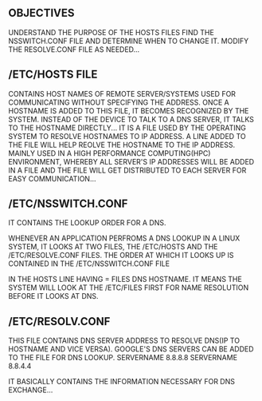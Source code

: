 OBJECTIVES
------------
UNDERSTAND THE PURPOSE OF THE HOSTS FILES
FIND THE NSSWITCH.CONF FILE AND DETERMINE WHEN TO CHANGE IT.
MODIFY THE RESOLVE.CONF FILE AS NEEDED...

/ETC/HOSTS FILE
--
CONTAINS HOST NAMES OF REMOTE SERVER/SYSTEMS USED FOR COMMUNICATING WITHOUT SPECIFYING THE ADDRESS. ONCE A HOSTNAME IS ADDED TO THIS FILE, IT BECOMES RECOGNIZED BY THE SYSTEM. INSTEAD OF THE DEVICE TO TALK TO A DNS SERVER, IT TALKS TO THE HOSTNAME DIRECTLY...
IT IS A FILE USED BY THE OPERATING SYSTEM TO RESOLVE HOSTNAMES TO IP ADDRESS. A LINE ADDED TO THE FILE WILL HELP REOLVE  THE HOSTNAME TO THE IP ADDRESS.
MAINLY USED IN A HIGH PERFORMANCE COMPUTING(HPC) ENVIRONMENT, WHEREBY ALL SERVER'S IP ADDRESSES WILL BE ADDED IN A FILE AND THE FILE WILL GET DISTRIBUTED TO EACH SERVER FOR EASY COMMUNICATION...

/ETC/NSSWITCH.CONF
--
IT CONTAINS THE LOOKUP ORDER FOR A DNS.

WHENEVER AN APPLICATION PERFROMS A DNS LOOKUP IN A LINUX SYSTEM, IT LOOKS AT TWO FILES, THE /ETC/HOSTS AND THE /ETC/RESOLVE.CONF FILES. THE ORDER AT WHICH IT LOOKS UP IS CONTAINED IN THE /ETC/NSSWITCH.CONF FILE

IN THE HOSTS LINE HAVING = FILES DNS HOSTNAME.
IT MEANS THE SYSTEM WILL LOOK AT THE /ETC/FILES FIRST FOR NAME RESOLUTION BEFORE IT LOOKS AT DNS.


/ETC/RESOLV.CONF
--
THIS FILE CONTAINS DNS SERVER ADDRESS TO RESOLVE DNS(IP TO HOSTNAME AND VICE VERSA).
GOOGLE'S DNS SERVERS CAN BE ADDED TO THE FILE FOR DNS LOOKUP.
SERVERNAME 8.8.8.8
SERVERNAME 8.8.4.4

IT BASICALLY CONTAINS THE INFORMATION NECESSARY FOR DNS EXCHANGE...

